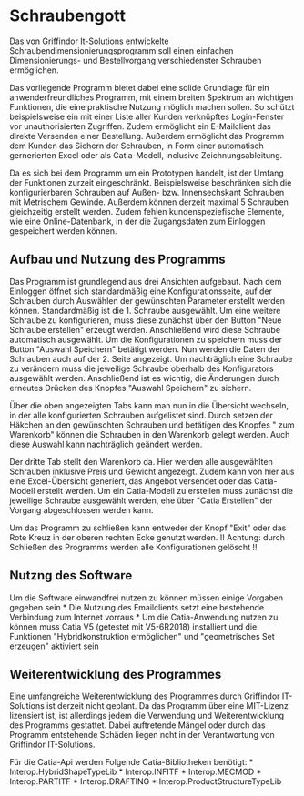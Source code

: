 

# Schraubengott

Das von Griffindor It-Solutions entwickelte Schraubendimensionierungsprogramm soll einen einfachen Dimensionierungs- und Bestellvorgang verschiedenster Schrauben ermöglichen.

Das vorliegende Programm bietet dabei eine solide Grundlage für ein anwenderfreundliches Programm, mit einem breiten Spektrum an wichtigen Funktionen, die eine praktische Nutzung möglich machen sollen.
So schützt beispielsweise ein mit einer Liste aller Kunden verknüpftes Login-Fenster vor unauthorisierten Zugriffen. Zudem ermöglicht ein E-Mailclient das direkte Versenden einer Bestellung.
Außerdem ermöglicht das Programm dem Kunden das Sichern der Schrauben, in Form einer automatisch gernerierten Excel oder als Catia-Modell, inclusive Zeichnungsableitung. 

Da es sich bei dem Programm um ein Prototypen handelt, ist der Umfang der Funktionen zurzeit eingeschränkt. Beispielsweise beschränken sich die konfigurierbaren Schrauben auf Außen- bzw. Innensechskant Schrauben mit Metrischem Gewinde. Außerdem können derzeit maximal 5 Schrauben gleichzeitig erstellt werden. Zudem fehlen kundenspeziefische Elemente, wie eine Online-Datenbank, in der die Zugangsdaten zum Einloggen gespeichert werden können. 



## Aufbau und Nutzung des Programms 

Das Programm ist grundlegend aus drei Ansichten aufgebaut. Nach dem Einloggen öffnet sich standardmäßig eine Konfigurationsseite, auf der Schrauben durch Auswählen der gewünschten Parameter erstellt werden können. 
Standardmäßig ist die 1. Schraube ausgewählt. Um eine weitere Schraube zu konfigurieren, muss diese zunächst über den Button "Neue Schraube erstellen" erzeugt werden. Anschließend wird diese Schraube automatisch ausgewählt. 
Um die Konfigurationen zu speichern muss der Button "Auswahl Speichern" betätigt werden. Nun werden die Daten der Schrauben auch auf der 2. Seite angezeigt. Um nachträglich eine Schraube zu verändern muss die jeweilige Schraube oberhalb des Konfigurators ausgewählt werden. Anschließend ist es wichtig, die Änderungen durch erneutes Drücken des Knopfes "Auswahl Speichern" zu sichern. 

Über die oben angezeigten Tabs kann man nun in die Übersicht wechseln, in der alle konfigurierten Schrauben aufgelistet sind. Durch setzen der Häkchen an den gewünschten Schrauben und betätigen des Knopfes " zum Warenkorb" können die Schrauben 
in den Warenkorb gelegt werden. Auch diese Auswahl kann nachträglich geändert werden. 

Der dritte Tab stellt den Warenkorb da. Hier werden alle ausgewählten Schrauben inklusive Preis und Gewicht angezeigt. Zudem kann von hier aus eine Excel-Übersicht generiert, das Angebot versendet oder das Catia-Modell erstellt werden. Um ein Catia-Modell zu erstellen muss zunächst die jeweilige Schraube ausgewählt werden, ehe über "Catia Erstellen" der Vorgang abgeschlossen werden kann. 

Um das Programm zu schließen kann entweder der Knopf "Exit" oder das Rote Kreuz in der oberen rechten Ecke genutzt werden. !! Achtung: durch Schließen des Programms werden alle Konfigurationen gelöscht !! 



## Nutzng des Software 
Um die Software einwandfrei nutzen zu können müssen einige Vorgaben gegeben sein 
	*	Die Nutzung des Emailclients setzt eine bestehende Verbindung zum Internet vorraus 
	*	Um die Catia-Anwendung nutzen zu können muss Catia V5 (getestet mit V5-6R2018) installiert und die Funktionen "Hybridkonstruktion ermöglichen" und "geometrisches Set erzeugen" aktiviert sein 



## Weiterentwicklung des Programmes 
 
Eine umfangreiche Weiterentwicklung des Programmes durch Griffindor IT-Solutions ist derzeit nicht geplant. Da das Programm über eine MIT-Lizenz lizensiert ist, ist allerdings jedem die Verwendung und Weiterentwicklung des Programms gestattet. 
Dabei auftretende Mängel oder durch das Programm entstehende Schäden liegen ncht in der Verantwortung von Griffindor IT-Solutions. 

Für die Catia-Api werden Folgende Catia-Bibliotheken benötigt:
	*	Interop.HybridShapeTypeLib
	*	Interop.INFITF
	*	Interop.MECMOD
	*	Interop.PARTITF
	*	Interop.DRAFTING
	*	Interop.ProductStructureTypeLib
